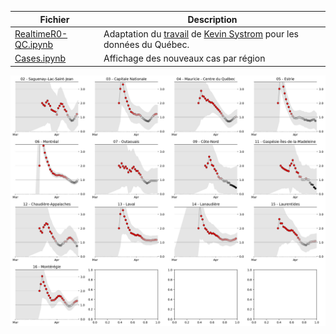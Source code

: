 Fichier | Description
--- | ---
[RealtimeR0-QC.ipynb](RealtimeR0-QC.ipynb) | Adaptation du [travail](https://github.com/k-sys/covid-19/blob/master/Realtime%20R0.ipynb) de [Kevin Systrom](http://systrom.com/blog/the-metric-we-need-to-manage-covid-19/) pour les données du Québec.
[Cases.ipynb](Cases.ipynb) | Affichage des nouveaux cas par région

![](covidqcheader.png)
